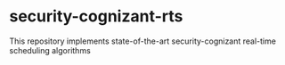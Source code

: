 # security-cognizant-rts
This repository implements state-of-the-art security-cognizant real-time scheduling algorithms
